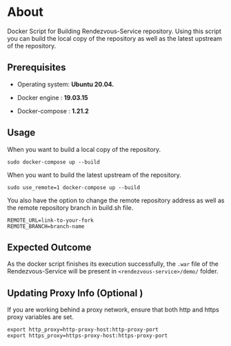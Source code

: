 # About

Docker Script for Building Rendezvous-Service repository. Using this script you can build the local copy of the repository as well as the latest upstream of the repository.

## Prerequisites

- Operating system: **Ubuntu 20.04.**

- Docker engine : **19.03.15**

- Docker-compose : **1.21.2**



## Usage

When you want to build a local copy of the repository.

``` sudo docker-compose up --build ```

When you want to build the latest upstream of the repository.

``` sudo use_remote=1 docker-compose up --build ```

You also have the option to change the remote repository address as well as the remote repository branch in build.sh file.

    REMOTE_URL=link-to-your-fork
    REMOTE_BRANCH=branch-name

## Expected Outcome
As the docker script finishes its execution successfully, the ```.war``` file of the Rendezvous-Service will be present in ```<rendezvous-service>/demo/``` folder.

## Updating Proxy Info (Optional )
If you are working behind a proxy network, ensure that both http and https proxy variables are set.

    export http_proxy=http-proxy-host:http-proxy-port
    export https_proxy=https-proxy-host:https-proxy-port
